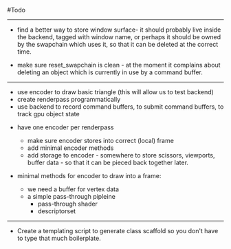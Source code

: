 #Todo

----------------------------------------------------------------------

* find a better way to store window surface- it should probably live inside the backend, tagged with window name, or perhaps it should be owned by the swapchain which uses it, so that it can be deleted at the correct time. 

* make sure reset_swapchain is clean - at the moment it complains about deleting an object which is currently in use by a command buffer.

----------------------------------------------------------------------


+ use encoder to draw basic triangle (this will allow us to test backend)
+ create renderpass programmatically
+ use backend to record command buffers, to submit command buffers, to track
  gpu object state  

* have one encoder per renderpass
    * make sure encoder stores into correct (local) frame
    * add minimal encoder methods
    * add storage to encoder - somewhere to store scissors, viewports, buffer
      data - so that it can be pieced back together later. 
    
* minimal methods for encoder to draw into a frame: 
    * we need a buffer for vertex data
    * a simple pass-through pipleine 
        * pass-through shader
        * descriptorset
     

----------------------------------------------------------------------

* Create a templating script to generate class scaffold so you don't have to type that much boilerplate.

